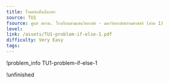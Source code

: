 ```yaml
---
title: โจทย์คำสั่งเลือกทำ
source: TU1
fsource: ศูนย์ สอวน. โรงเรียนสามเสนวิทยาลัย - มหาวิทยาลัยธรรมศาสตร์ (ค่าย 1)
level:
link: /assets/TU1-problem-if-else-1.pdf
difficulty: Very Easy
tags: 
---
```


!problem_info TU1-problem-if-else-1

!unfinished
